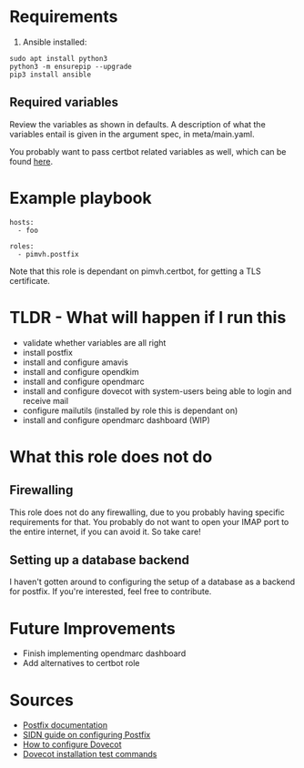 # Requirements

1. Ansible installed:

```
sudo apt install python3
python3 -m ensurepip --upgrade
pip3 install ansible
```

## Required variables

Review the variables as shown in defaults. A description of what the variables entail is given in the argument spec, in meta/main.yaml.

You probably want to pass certbot related variables as well, which can be found [here](https://github.com/pimvh/certbot).

# Example playbook

```
hosts:
  - foo

roles:
  - pimvh.postfix

```

Note that this role is dependant on pimvh.certbot, for getting a TLS certificate.

# TLDR - What will happen if I run this

- validate whether variables are all right
- install postfix
- install and configure amavis
- install and configure opendkim
- install and configure opendmarc
- install and configure dovecot with system-users being able to login and receive mail
- configure mailutils (installed by role this is dependant on)
- install and configure opendmarc dashboard (WIP)

# What this role does not do

## Firewalling

This role does not do any firewalling, due to you probably having specific requirements for that. You probably do not want to open your IMAP port to the entire internet, if you can avoid it. So take care!

## Setting up a database backend

I haven't gotten around to configuring the setup of a database as a backend for postfix. If you're interested, feel free to contribute.

# Future Improvements

- Finish implementing opendmarc dashboard
- Add alternatives to certbot role

# Sources

- [Postfix documentation](https://www.postfix.org/documentation.html)
- [SIDN guide on configuring Postfix](https://www.sidn.nl/en/news-and-blogs/hands-on-implementing-spf-dkim-and-dmarc-in-postfix)
- [How to configure Dovecot](https://www.linuxbabe.com/mail-server/install-dovecot-imap-server-debian)
- [Dovecot installation test commands](https://wiki2.dovecot.org/TestInstallation)
